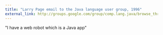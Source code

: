 ```yaml
---
title: "Larry Page email to the Java language user group, 1996"
external_link: http://groups.google.com/group/comp.lang.java/browse_thread/thread/6923c024ed392c85/88fa10845061c8ba?pli=1
---
```

"I have a web robot which is a Java app"

